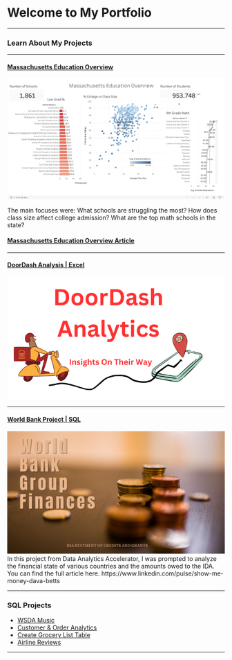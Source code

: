 # Welcome to My Portfolio

---

### Learn About My Projects

---
#### [Massachusetts Education Overview](https://public.tableau.com/app/profile/dava.betts/viz/MassachusettsEducationOverview_16921526478260/MassachusettsEducationOverview)
<img src="images/Screenshot 2023-08-24 at 1.57.37 PM.png"/>

The main focuses were:
What schools are struggling the most?
How does class size affect college admission?
What are the top math schools in the state? 
#### [Massachusetts Education Overview Article](https://www.linkedin.com/pulse/massachusetts-school-project-dava-betts/?trackingId=rdGItH05SRC%2BeCdSE5Nc2w%3D%3D)


 

---
#### [DoorDash Analysis | Excel](https://www.linkedin.com/pulse/doordash-analytics-dava-betts/?trackingId=ddRZgjmQRfmBDQOCuJKJFQ%3D%3D)
<img src="images/DDimage.png">
 


---
#### [World Bank Project | SQL](https://www.linkedin.com/pulse/show-me-money-dava-betts/?published=t)
<img src="images/World Bank (Presentation (169)).jpg">
In this project from Data Analytics Accelerator, I was prompted to analyze the financial state of various countries and the amounts owed to the IDA. You can find the full article here.
https://www.linkedin.com/pulse/show-me-money-dava-betts

---

### SQL Projects

- [WSDA Music](https://github.com/DavaBetts/SQL/blob/main/WSDA_Music.db)
- [Customer & Order Analytics](https://github.com/DavaBetts/SQL/blob/main/Customer%20and%20Order%20Analytics)
- [Create Grocery List Table](https://github.com/DavaBetts/SQL/blob/main/Grocery%20Store%20Database%20and%20Stats)
- [Airline Reviews](https://github.com/DavaBetts/SQL/blob/main/Airline_Reviews)


---




